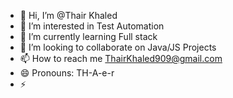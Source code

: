 - 👋 Hi, I’m @Thair Khaled
- 👀 I’m interested in Test Automation
- 🌱 I’m currently learning Full stack 
- 💞️ I’m looking to collaborate on Java/JS Projects
- 📫 How to reach me ThairKhaled909@gmail.com
- 😄 Pronouns: TH-A-e-r
- ⚡ 

<!---
ThKhaled99/ThKhaled99 is a ✨ special ✨ repository because its `README.md` (this file) appears on your GitHub profile.
You can click the Preview link to take a look at your changes.
--->
